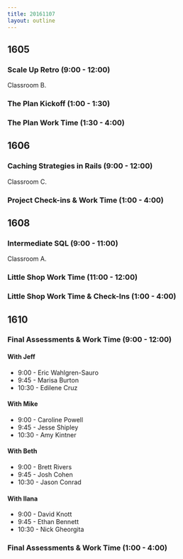 ```yaml
---
title: 20161107
layout: outline
---
```


## 1605

### Scale Up Retro (9:00 - 12:00)

Classroom B.

### The Plan Kickoff (1:00 - 1:30)

### The Plan Work Time (1:30 - 4:00)


## 1606

### Caching Strategies in Rails (9:00 - 12:00)

Classroom C.

### Project Check-ins & Work Time (1:00 - 4:00)


## 1608

### Intermediate SQL (9:00 - 11:00)

Classroom A.

### Little Shop Work Time (11:00 - 12:00)

### Little Shop Work Time & Check-Ins (1:00 - 4:00)


## 1610

### Final Assessments & Work Time (9:00 - 12:00)

#### With Jeff
* 9:00 - Eric Wahlgren-Sauro
* 9:45 - Marisa Burton
* 10:30 - Edilene Cruz

#### With Mike
* 9:00 - Caroline Powell
* 9:45 - Jesse Shipley
* 10:30 - Amy Kintner


#### With Beth
* 9:00 - Brett Rivers
* 9:45 - Josh Cohen
* 10:30 - Jason Conrad

#### With Ilana
* 9:00 - David Knott
* 9:45 - Ethan Bennett
* 10:30 - Nick Gheorgita



### Final Assessments & Work Time (1:00 - 4:00)
